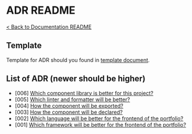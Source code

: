 # ADR README
[< Back to Documentation README](../README.md)

## Template
Template for ADR should you found in [template document](template.md).

## List of ADR (newer should be higher)
- [006] [Which component library is better for this project?](006-which-component-library.md)
- [005] [Which linter and formatter will be better?](005-which-linter-and-formatter-will-be-better.md)
- [004] [How the component will be exported?](004-how-the-component-will-be-exported.md)
- [003] [How the component will be declared?](003-how-the-component-will-be-declared.md)
- [002] [Which language will be better for the frontend of the portfolio?](002-which-language-frontend.md)
- [001] [Which framework will be better for the frontend of the portfolio?](001-which-framework-frontend.md)
